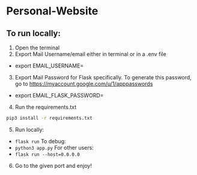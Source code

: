 # Personal-Website

## To run locally:
1. Open the terminal
2. Export Mail Username/email either in terminal or in a .env file
- export EMAIL_USERNAME=<username>
3. Export Mail Password for Flask specifically. To generate this password, go to https://myaccount.google.com/u/1/apppasswords
- export EMAIL_FLASK_PASSWORD=<generatedPassword>
4. Run the requirements.txt
```bash
pip3 install -r requirements.txt
```
5. Run locally:
- ```flask run```
 To debug:
- ```python3 app.py```
For other users:
- ```flask run --host=0.0.0.0```
6. Go to the given port and enjoy!